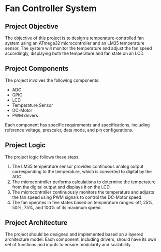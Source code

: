 # Fan Controller System

## Project Objective

The objective of this project is to design a temperature-controlled fan system using an ATmega32 microcontroller and an LM35 temperature sensor. The system will monitor the temperature and adjust the fan speed accordingly, displaying both the temperature and fan state on an LCD.

## Project Components

The project involves the following components:
- ADC
- GPIO
- LCD
- Temperature Sensor
- DC-Motor
- PWM drivers

Each component has specific requirements and specifications, including reference voltage, prescaler, data mode, and pin configurations.

## Project Logic

The project logic follows these steps:
1. The LM35 temperature sensor provides continuous analog output corresponding to the temperature, which is converted to digital by the ADC.
2. The microcontroller performs calculations to determine the temperature from the digital output and displays it on the LCD.
3. The microcontroller continuously monitors the temperature and adjusts the fan speed using PWM signals to control the DC-Motor speed.
4. The fan operates in five states based on temperature ranges: off, 25%, 50%, 75%, and 100% of its maximum speed.

## Project Architecture

The project should be designed and implemented based on a layered architecture model. Each component, including drivers, should have its own set of functions and inputs to ensure modularity and scalability.
